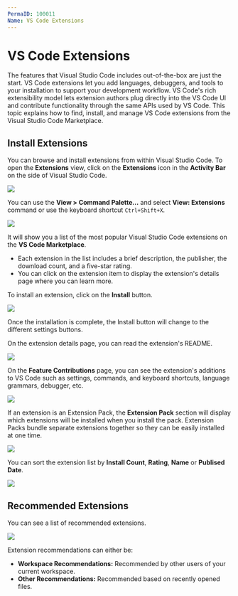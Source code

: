 ```yaml
---
PermaID: 100011
Name: VS Code Extensions
---
```


# VS Code Extensions

The features that Visual Studio Code includes out-of-the-box are just the start. VS Code extensions let you add languages, debuggers, and tools to your installation to support your development workflow. VS Code's rich extensibility model lets extension authors plug directly into the VS Code UI and contribute functionality through the same APIs used by VS Code. This topic explains how to find, install, and manage VS Code extensions from the Visual Studio Code Marketplace.

## Install Extensions

You can browse and install extensions from within Visual Studio Code. To open the **Extensions** view, click on the **Extensions** icon in the **Activity Bar** on the side of Visual Studio Code.

<img src="https://raw.githubusercontent.com/zzzprojects/learn-orm/master/tutorials/visual-studio-code/images/vs-code-extensions-1.png">

You can use the **View > Command Palette...** and select **View: Extensions** command or use the keyboard shortcut `Ctrl+Shift+X`.

<img src="https://raw.githubusercontent.com/zzzprojects/learn-orm/master/tutorials/visual-studio-code/images/vs-code-extensions-2.png">

It will show you a list of the most popular Visual Studio Code extensions on the **VS Code Marketplace**.

 - Each extension in the list includes a brief description, the publisher, the download count, and a five-star rating. 
 - You can click on the extension item to display the extension's details page where you can learn more.

To install an extension, click on the **Install** button. 

<img src="https://raw.githubusercontent.com/zzzprojects/learn-orm/master/tutorials/visual-studio-code/images/vs-code-extensions-3.png">

Once the installation is complete, the Install button will change to the different settings buttons.

On the extension details page, you can read the extension's README.

<img src="https://raw.githubusercontent.com/zzzprojects/learn-orm/master/tutorials/visual-studio-code/images/vs-code-extensions-4.png">

On the **Feature Contributions** page, you can see the extension's additions to VS Code such as settings, commands, and keyboard shortcuts, language grammars, debugger, etc.

<img src="https://raw.githubusercontent.com/zzzprojects/learn-orm/master/tutorials/visual-studio-code/images/vs-code-extensions-5.png">

If an extension is an Extension Pack, the **Extension Pack** section will display which extensions will be installed when you install the pack. Extension Packs bundle separate extensions together so they can be easily installed at one time.

<img src="https://raw.githubusercontent.com/zzzprojects/learn-orm/master/tutorials/visual-studio-code/images/vs-code-extensions-6.png">

You can sort the extension list by **Install Count**, **Rating**, **Name** or **Publised Date**. 

<img src="https://raw.githubusercontent.com/zzzprojects/learn-orm/master/tutorials/visual-studio-code/images/vs-code-extensions-7.png">

## Recommended Extensions

You can see a list of recommended extensions. 

<img src="https://raw.githubusercontent.com/zzzprojects/learn-orm/master/tutorials/visual-studio-code/images/vs-code-extensions-8.png">

Extension recommendations can either be:

 - **Workspace Recommendations:** Recommended by other users of your current workspace.
 - **Other Recommendations:** Recommended based on recently opened files.